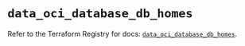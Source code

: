 # `data_oci_database_db_homes`

Refer to the Terraform Registry for docs: [`data_oci_database_db_homes`](https://registry.terraform.io/providers/hashicorp/oci/7.19.0/docs/data-sources/database_db_homes).
